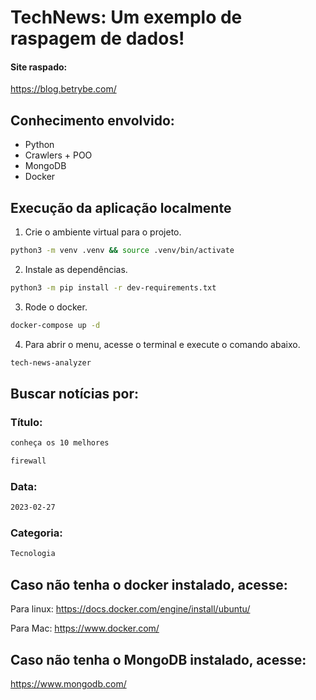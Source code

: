# TechNews: Um exemplo de raspagem de dados!

#### Site raspado:

https://blog.betrybe.com/

## Conhecimento envolvido: 

- Python
- Crawlers + POO
- MongoDB
- Docker

## Execução da aplicação localmente


1. Crie o ambiente virtual para o projeto.

```bash
python3 -m venv .venv && source .venv/bin/activate
```

2. Instale as dependências.

```bash
python3 -m pip install -r dev-requirements.txt
```

3. Rode o docker.

```bash
docker-compose up -d
```

4. Para abrir o menu, acesse o terminal e execute o comando abaixo.

```bash
tech-news-analyzer
```


## Buscar notícias por:

### Título:

```bash
conheça os 10 melhores
```
```bash
firewall
```

### Data:

```bash
2023-02-27
```

### Categoria:

```bash
Tecnologia
```

## Caso não tenha o docker instalado, acesse:

Para linux:
https://docs.docker.com/engine/install/ubuntu/

Para Mac:
https://www.docker.com/

## Caso não tenha o MongoDB instalado, acesse:

https://www.mongodb.com/
